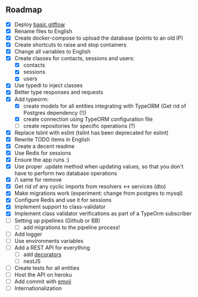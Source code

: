 ## Roadmap

- [x] Deploy [basic gitflow](https://tableless.com.br/git-flow-introducao/)
- [x] Rename files to English
- [x] Create docker-compose to upload the database (points to an old IP)
- [x] Create shortcuts to raise and stop containers
- [x] Change all variables to English
- [x] Create classes for contacts, sessions and users:
    - [x] contacts
    - [x] sessions
    - [x] users
- [x] Use typedi to inject classes
- [x] Better type responses and requests
- [x] Add typeorm:
    - [x] create models for all entities integrating with TypeORM (Get rid of Postgres dependency (!))
    - [x] create connection using TypeORM configuration file
    - [ ] create repositories for specific operations (?)
- [x] Replace tslint with eslint (tslint has been deprecated for eslint)
- [x] Rewrite TODO items in English
- [x] Create a decent readme
- [x] Use Redis for sessions
- [x] Ensure the app runs :)
- [x] Use proper .update method when updating values, so that you don't have to perform two database operations
- [x] /\ same for remove
- [x] Get rid of any cyclic imports from resolvers <-> services (dto)
- [x] Make migrations work (experiment: change from postgres to mysql)
- [x] Configure Redis and use it for sessions
- [x] Implement support to class-validator
- [x] Implement class validator verifications as part of a TypeOrm subscriber
- [ ] Setting up pipelines (Github or BB)
    - [ ] add migrations to the pipeline process!
- [ ] Add logger
- [ ] Use environments variables
- [ ] Add a REST API for everything
    - [ ] add [decorators](https://tsed.io/)
    - [ ] nestJS
- [ ] Create tests for all entities
- [ ] Host the API on heroku
- [ ] Add commit with [emoji](https://gitmoji.carloscuesta.me/)
- [ ] Internationalization
